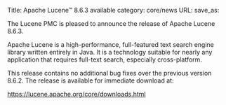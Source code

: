 Title: Apache Lucene™ 8.6.3 available
category: core/news
URL:
save_as:

The Lucene PMC is pleased to announce the release of Apache Lucene 8.6.3.

Apache Lucene is a high-performance, full-featured text search engine library written entirely in Java. It is a technology suitable for nearly any application that requires full-text search, especially cross-platform.

This release contains no additional bug fixes over the previous version 8.6.2. The release is available for immediate download at:

  <https://lucene.apache.org/core/downloads.html>
